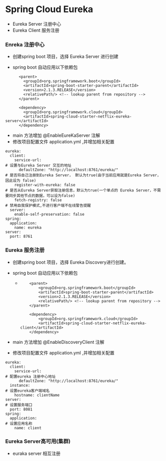 # Spring Cloud Eureka

* Eureka Server 注册中心
* Eureka Client 服务注册

### Enreka 注册中心

* 创建spring boot 项目，选择 Eureka Server 进行创建

* spring boot 自动应用以下依赖包

```
      <parent>
        <groupId>org.springframework.boot</groupId>
        <artifactId>spring-boot-starter-parent</artifactId>
        <version>2.1.3.RELEASE</version>
        <relativePath/> <!-- lookup parent from repository -->
      </parent>

      <dependency>
        <groupId>org.springframework.cloud</groupId>
        <artifactId>spring-cloud-starter-netflix-eureka-server</artifactId>
      </dependency>
```

* main 方法增加 @EnableEureKaServer 注解
* 修改项目配置文件  application.yml ,并增加相关配置

```
eureka:
  client:
    service-url:
# 设置与Eureka Server 交互的地址
      defaultZone: "http://localhost:8761/eureka/"
# 是否将自己注册到Eureka Server， 默认为true(由于当前应用就是Eureka Server， 因此设为 false)
    register-with-eureka: false
# 是否从Eureka Server获取注册信息，默认为true(一个单点的 Eureka Server，不需要同步其他节点的数据，可以设为false)
    fetch-registry: false
# 禁用自我保护模式,不进行客户端不在线警告提醒
  server:
    enable-self-preservation: false
spring:
  application:
    name: eureka
server:
  port: 8761
```

### Eureka 服务注册

* 创建spring boot 项目，选择 Eureka Discovery进行创建。

* spring boot 自动应用以下依赖包

  * ```
        <parent>
            <groupId>org.springframework.boot</groupId>
            <artifactId>spring-boot-starter-parent</artifactId>
            <version>2.1.3.RELEASE</version>
            <relativePath/> <!-- lookup parent from repository -->
        </parent>

        <dependency>
            <groupId>org.springframework.cloud</groupId>
            <artifactId>spring-cloud-starter-netflix-eureka-client</artifactId>
        </dependency>
    ```

* main 方法增加 @EnableDiscoveryClient 注解

* 修改项目配置文件  application.yml ,并增加相关配置

```
eureka:
  client:
    service-url:
# 配置eureka 注册中心地址
      defaultZone: "http://localhost:8761/eureka/"
  instance:
# 设置eureka客户端域名
    hostname: clientName
server:
# 设置服务端口
  port: 8081
spring:
  application:
# 设置应用名称
    name: client
```

### Eureka Server高可用\(集群\)

* euraka server 相互注册



